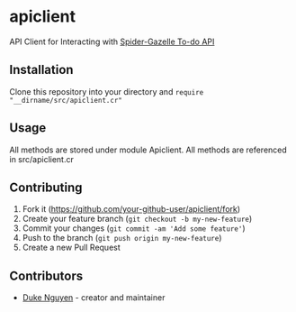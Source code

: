 # apiclient

API Client for Interacting with [Spider-Gazelle To-do API](https://github.com/dukeraphaelng/spider-gazelle-todo)

## Installation

Clone this repository into your directory and `require "__dirname/src/apiclient.cr"`

## Usage

All methods are stored under module Apiclient. All methods are referenced in src/apiclient.cr

## Contributing

1. Fork it (<https://github.com/your-github-user/apiclient/fork>)
2. Create your feature branch (`git checkout -b my-new-feature`)
3. Commit your changes (`git commit -am 'Add some feature'`)
4. Push to the branch (`git push origin my-new-feature`)
5. Create a new Pull Request

## Contributors

- [Duke Nguyen](https://github.com/dukeraphaelng) - creator and maintainer
